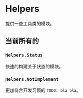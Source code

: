 # Helpers

提供一些工具类的模块。

## 当前所有的

### `Helpers.Status`

快速的构建关于状态的模块。

### `Helpers.NotImplement`

更加符合开发习惯的 `TODO: bla bla`。
